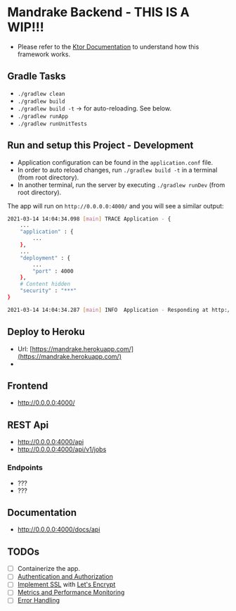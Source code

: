 # Mandrake Backend - THIS IS A WIP!!!

 - Please refer to the [Ktor Documentation](https://ktor.io/) to understand how this framework works.

## Gradle Tasks

 - `./gradlew clean`
 - `./gradlew build`
 - `./gradlew build -t` -> for auto-reloading. See below.
 - `./gradlew runApp`
 - `./gradlew runUnitTests`

## Run and setup this Project - Development
 
 - Application configuration can be found in the `application.conf` file.
 - In order to auto reload changes, run `./gradlew build -t` in a terminal (from root directory). 
 - In another terminal, run the server by executing `./gradlew runDev` (from root directory).

The app will run on `http://0.0.0.0:4000/` and you will see a similar output:

```bash 
2021-03-14 14:04:34.098 [main] TRACE Application - {
    ...
    "application" : {
        ...
    },
    ...
    "deployment" : {
        ...
        "port" : 4000
    },
    # Content hidden
    "security" : "***"
}

2021-03-14 14:04:34.287 [main] INFO  Application - Responding at http://0.0.0.0:4000
```

## Deploy to Heroku

 - Url: [https://mandrake.herokuapp.com/](https://mandrake.herokuapp.com/)
 - 

## Frontend

 - http://0.0.0.0:4000/

## REST Api

 - http://0.0.0.0:4000/api
 - http://0.0.0.0:4000/api/v1/jobs

### Endpoints
 - ???
 - ???

## Documentation

 - http://0.0.0.0:4000/docs/api

## TODOs

 - [ ] Containerize the app.
 - [ ] [Authentication and Authorization](https://ktor.io/docs/authentication.html)
 - [ ] [Implement SSL](https://ktor.io/docs/ssl.html) with [Let's Encrypt](https://letsencrypt.org/)
 - [ ] [Metrics and Performance Monitoring](https://ktor.io/docs/dropwizard-metrics.html)
 - [ ] [Error Handling](https://ktor.io/docs/status-pages.html)